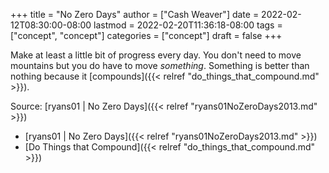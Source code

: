 +++
title = "No Zero Days"
author = ["Cash Weaver"]
date = 2022-02-12T08:30:00-08:00
lastmod = 2022-02-20T11:36:18-08:00
tags = ["concept", "concept"]
categories = ["concept"]
draft = false
+++

Make at least a little bit of progress every day. You don't need to move mountains but you do have to move _something_. Something is better than nothing because it [compounds]({{< relref "do_things_that_compound.md" >}}).

Source: [ryans01 | No Zero Days]({{< relref "ryans01NoZeroDays2013.md" >}})

-   [ryans01 | No Zero Days]({{< relref "ryans01NoZeroDays2013.md" >}})
-   [Do Things that Compound]({{< relref "do_things_that_compound.md" >}})
